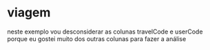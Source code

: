 # viagem
 neste exemplo vou desconsiderar as colunas travelCode e userCode porque eu gostei muito dos
 outras colunas para fazer a análise
